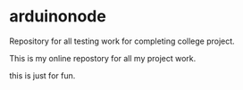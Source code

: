 # arduinonode
Repository for all testing work for completing college project.

This is my online repostory for all my project work.

this is just for fun.
